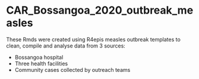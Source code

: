 # CAR_Bossangoa_2020_outbreak_measles

These Rmds were created using R4epis measles outbreak templates to clean, compile and analyse data from 3 sources:

- Bossangoa hospital
- Three health facilities
- Community cases collected by outreach teams
